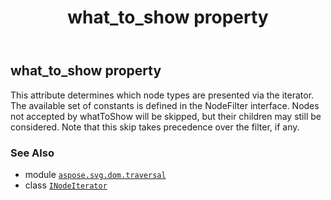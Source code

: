 ﻿---
title: what_to_show property
second_title: Aspose.SVG for Python via .NET API References
description: 
type: docs
weight: 100
url: /python-net/aspose.svg.dom.traversal/inodeiterator/what_to_show/
is_root: false
---

## what_to_show property


This attribute determines which node types are presented via the
iterator. The available set of constants is defined in the
NodeFilter interface.  Nodes not accepted by
whatToShow will be skipped, but their children may still
be considered. Note that this skip takes precedence over the filter,
if any.

### See Also
* module [`aspose.svg.dom.traversal`](../../)
* class [`INodeIterator`](/svg/python-net/aspose.svg.dom.traversal/inodeiterator)
